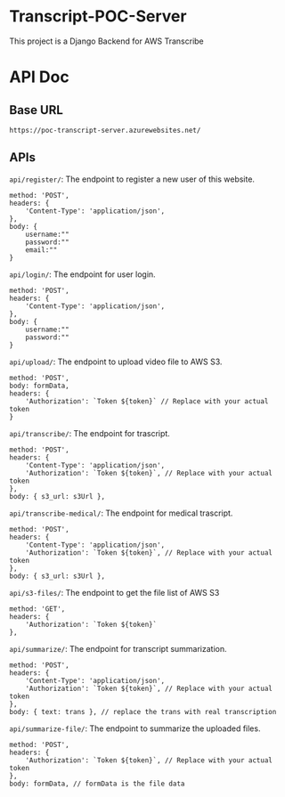 # Transcript-POC-Server
This project is a Django Backend for AWS Transcribe




# API Doc

## Base URL
```
https://poc-transcript-server.azurewebsites.net/
```
## APIs



`api/register/`: The endpoint to register a new user of this website.
```
method: 'POST',
headers: {
    'Content-Type': 'application/json',
},
body: {
    username:""
    password:""
    email:""
}
```

`api/login/`: The endpoint for user login.
```
method: 'POST',
headers: {
    'Content-Type': 'application/json',
},
body: {
    username:""
    password:""
}
```

`api/upload/`: The endpoint to upload video file to AWS S3.
```
method: 'POST',
body: formData,
headers: {
    'Authorization': `Token ${token}` // Replace with your actual token
}
```

`api/transcribe/`: The endpoint for trascript.
```
method: 'POST',
headers: {
    'Content-Type': 'application/json',
    'Authorization': `Token ${token}`, // Replace with your actual token
},
body: { s3_url: s3Url },
```

`api/transcribe-medical/`: The endpoint for medical trascript.
```
method: 'POST',
headers: {
    'Content-Type': 'application/json',
    'Authorization': `Token ${token}`, // Replace with your actual token
},
body: { s3_url: s3Url },
```

`api/s3-files/`: The endpoint to get the file list of AWS S3
```
method: 'GET',
headers: {
    'Authorization': `Token ${token}`
},
```

`api/summarize/`: The endpoint for transcript summarization.
```
method: 'POST',
headers: {
    'Content-Type': 'application/json',
    'Authorization': `Token ${token}`, // Replace with your actual token
},
body: { text: trans }, // replace the trans with real transcription
```

`api/summarize-file/`: The endpoint to summarize the uploaded files.
```
method: 'POST',
headers: {
    'Authorization': `Token ${token}`, // Replace with your actual token
},
body: formData, // formData is the file data
```
